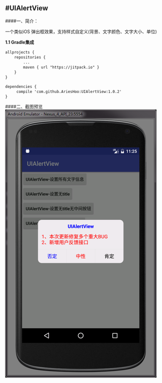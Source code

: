#UIAlertView
--------------------------
####一、简介：

一个类似iOS 弹出框效果，支持样式自定义(背景、文字颜色、文字大小、单位)

**1.1 Gradle集成**

```
allprojects {
    repositories {
        ...
        maven { url "https://jitpack.io" }
    }
}
```

```
dependencies {
     compile 'com.github.AriesHoo:UIAlertView:1.0.2'
}
```

####二、截图预览
![](https://github.com/AriesHoo/UIAlertView/blob/master/screenshot/00.png)

